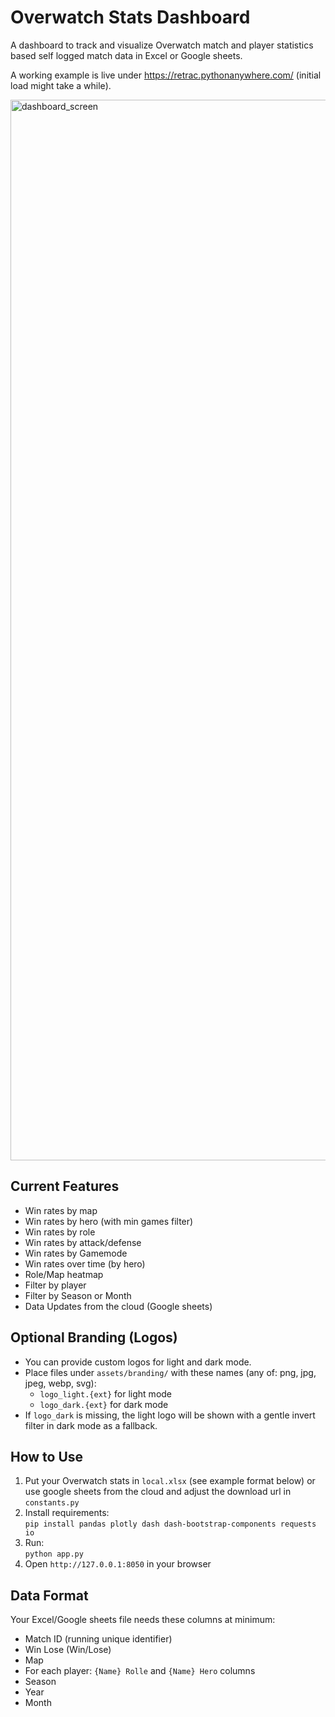 # Overwatch Stats Dashboard

A dashboard to track and visualize Overwatch match and player statistics based self logged match data in Excel or Google sheets.

A working example is live under https://retrac.pythonanywhere.com/ (initial load might take a while).

<img width="1697" alt="dashboard_screen" src="https://github.com/user-attachments/assets/533b3cc6-28ff-4119-87e7-f0026ba29543" />


## Current Features
- Win rates by map
- Win rates by hero (with min games filter)
- Win rates by role
- Win rates by attack/defense
- Win rates by Gamemode
- Win rates over time (by hero)
- Role/Map heatmap
- Filter by player
- Filter by Season or Month
- Data Updates from the cloud (Google sheets)

## Optional Branding (Logos)
- You can provide custom logos for light and dark mode.
- Place files under `assets/branding/` with these names (any of: png, jpg, jpeg, webp, svg):
   - `logo_light.{ext}` for light mode
   - `logo_dark.{ext}` for dark mode
- If `logo_dark` is missing, the light logo will be shown with a gentle invert filter in dark mode as a fallback.

## How to Use
1. Put your Overwatch stats in `local.xlsx` (see example format below) or use google sheets from the cloud and adjust the download url in `constants.py`
2. Install requirements:  
   `pip install pandas plotly dash dash-bootstrap-components requests io`
3. Run:  
   `python app.py`
4. Open `http://127.0.0.1:8050` in your browser

## Data Format
Your Excel/Google sheets file needs these columns at minimum:
- Match ID (running unique identifier)
- Win Lose (Win/Lose)
- Map
- For each player: `{Name} Rolle` and `{Name} Hero` columns
- Season
- Year
- Month
